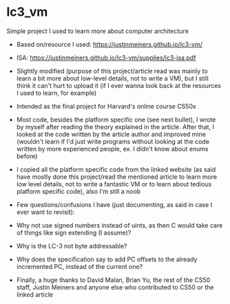 # lc3_vm
Simple project I used to learn more about computer architecture

* Based on/resource I used: https://justinmeiners.github.io/lc3-vm/
* ISA: https://justinmeiners.github.io/lc3-vm/supplies/lc3-isa.pdf
* Slightly modified (purpose of this project/article read was mainly to learn a bit more about low-level details, not to write a VM), but I still think it can't hurt to upload it (if I ever wanna look back at the resources I used to learn, for example)
* Intended as the final project for Harvard's online course CS50x 
* Most code, besides the platform specific one (see next bullet), I wrote by myself after reading the theory explained in the article. After that, I looked at the code written by the article author and improved mine (wouldn't learn if I'd just write programs without looking at the code written by more experienced people, ex. I didn't know about enums before)
* I copied all the platform specific code from the linked website (as said have mostly done this project/read the mentioned article to learn more low level details, not to write a fantastic VM or to learn about tedious platform specific code), also I'm still a noob


* Few questions/confusions I have (just documenting, as said in case I ever want to revisit):
* Why not use signed numbers instead of uints, as then C would take care of things like sign extending (I assume)?
* Why is the LC-3 not byte addressable?
* Why does the specification say to add PC offsets to the already incremented PC, instead of the current one?


* Finally, a huge thanks to David Malan, Brian Yu, the rest of the CS50 staff, Justin Meiners and anyone else who contributed to CS50 or the linked article
 

